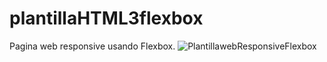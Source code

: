 # plantillaHTML3flexbox
Pagina web responsive usando Flexbox.
![PlantillawebResponsiveFlexbox](https://user-images.githubusercontent.com/85776557/124347857-f31f5080-dba3-11eb-8278-f386486600de.PNG)
